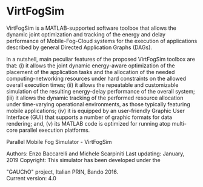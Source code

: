 # VirtFogSim
VirtFogSim is a MATLAB-supported software toolbox that allows the dynamic joint optimization and tracking of the energy and delay performance of Mobile-Fog-Cloud systems for the execution of applications described by general Directed Application Graphs (DAGs).

In a nutshell, main peculiar features of the proposed VirtFogSim toolbox are that: (i) it allows the joint dynamic energy-aware optimization of the placement of the application tasks and the allocation of the needed computing-networking resources under hard constraints on the allowed overall execution times; (ii) it allows the repeatable and customizable simulation of the resulting energy-delay performance of the overall system; (iii) it allows the dynamic tracking of the performed resource allocation under time-varying operational environments, as those typically featuring mobile applications; (iv) it is equipped by an user-friendly Graphic User Interface (GUI) that supports a number of graphic formats for data rendering; and, (v) its MATLAB code is optimized for running atop multi-core parallel execution platforms.


Parallel Mobile Fog Simulator - VirtFogSim             
                                                 
Authors: Enzo Baccarelli and Michele Scarpiniti
Last updating: January, 2019
Copyright: This simulator has been developed under the

"GAUChO" project, Italian PRIN, Bando 2016.          
Current version: 4.0 
